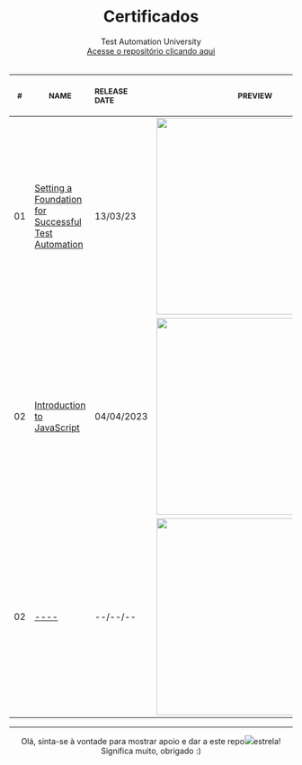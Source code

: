 <h1 align="center"> Certificados </h1>
  


<p align="center">
    Test Automation University <br>
    <a href="https://github.com/rxaviersantos/TestAutomationUniversity">Acesse o repositório  clicando aqui</a><br>
    <br><table>
    <thead>
        <tr>
            <th align="center">
                <img width="20" height="1"> 
                <p>
                    <small>#</small>
                </p>
            </th>
            <th align="center">
                <img width="300" height="1"> 
                <p> 
                    <small>
                        NAME
                    </small>
                </p>
            </th>
            <th align="left">
                <img width="140" height="1">
                <p align="left"> 
                    <small>
                    RELEASE DATE
                    </small>
                </p>
            </th>
            <th align="center">
                <img width="201" height="1">
                <p align="center"> 
                    <small>
                    PREVIEW
                    </small>
                </p>
            </th>
        </tr>
    </thead>
     <tbody>
        <tr>
            <td>01</td>
            <td><a href="https://github.com/rxaviersantos/TestAutomationUniversity/tree/main/Javascript-Ui-Web">Setting a Foundation for Successful Test Automation </a></td>
            <td>13/03/23</td>
            <td align="center">
            <a href="https://github.com/rxaviersantos/TestAutomationUniversity/tree/main/Javascript-Ui-Web">
              <img width="350px" src="https://user-images.githubusercontent.com/85380530/224796326-8d369670-3fcf-4919-baf5-1a395e403fbe.png" /></a></td>
        </tr>
        <tr>
            <td>02</td>
            <td><a href="https://github.com/rxaviersantos/TestAutomationUniversity/tree/main/introduction-javascript">Introduction to JavaScript</a></td>
            <td>04/04/2023</td>
            <td align="center"><a href="02"><img width="350px" src="https://user-images.githubusercontent.com/85380530/229965267-5ca4404a-5b63-4e6b-a017-d3425d867f39.png" /></a></td>
        </tr>
                <tr>
            <td>02</td>
            <td><a href="02">----</a></td>
            <td>--/--/--</td>
            <td align="center"><a href="02"><img width="350px" src="/preview.jpg" /></a></td>
        </tr>

</table></p>


--------
<p align="center">
 Olá, sinta-se à vontade para mostrar apoio e dar a este repo<img src="https://img.icons8.com/fluency/20/null/star.png"/>estrela! Significa muito, obrigado :) 
</p>
